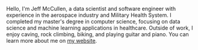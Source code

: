 Hello, I'm Jeff McCullen, a data scientist and software engineer with experience in the aerospace industry and Military Health System. I completed my master's degree in computer science, focusing on data science and machine learning applications in healthcare. Outside of work, I enjoy caving, rock climbing, biking, and playing guitar and piano. You can learn more about me on <a href="https://mccullen.netlify.app" target="_blank">my website</a>.
